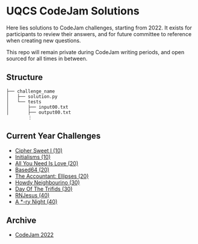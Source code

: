 # UQCS CodeJam Solutions

Here lies solutions to CodeJam challenges, starting from 2022. It exists for participants to review their answers, and for future committee to reference when creating new questions. 

This repo will remain private during CodeJam writing periods, and open sourced for all times in between.

## Structure

```
├── challenge_name
│   ├── solution.py
│   └── tests
│       ├── input00.txt
│       ├── output00.txt
        ⋮
```

## Current Year Challenges

- [Cipher Sweet I (10)](2022/day-of-the-caesar)
- [Initialisms (10)](2022/initialisms)
- [All You Need Is Love (20)](2022/all-you-need-is-love)
- [Based64 (20)](2022/based64)
- [The Accountant: Ellipses (20)](2022/the-accountant)
- [Howdy Neighbourino (30)](2022/howdy-neighbourino)
- [Day Of The Trifids (30)](2020/day-of-the-trifids)
- [RNJesus (40)](2022/rnjesus)
- [A \*-ry Night (40)](2022/a-starry-night)


## Archive

- [CodeJam 2022](2022)

